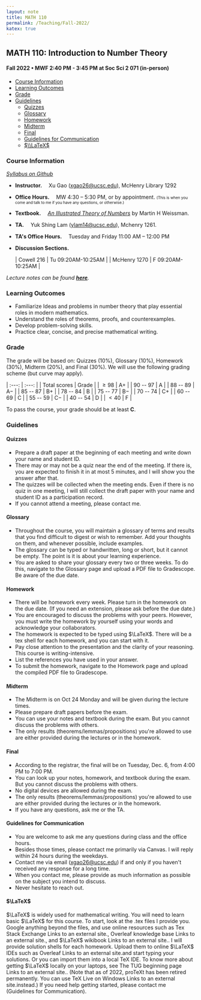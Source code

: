 ```yaml
---
layout: note
title: MATH 110
permalink: /Teaching/Fall-2022/
katex: true
---
```


## MATH 110: Introduction to Number Theory<!-- omit from toc --> 

#### Fall 2022 • MWF 2:40 PM - 3:45 PM at Soc Sci 2 071 (in-person)<!-- omit from toc --> 


- [Course Information](#course-information)
- [Learning Outcomes](#learning-outcomes)
- [Grade](#grade)
- [Guidelines](#guidelines)
	- [Quizzes](#quizzes)
	- [Glossary](#glossary)
	- [Homework](#homework)
	- [Midterm](#midterm)
	- [Final](#final)
	- [Guidelines for Communication](#guidelines-for-communication)
	- [$\\LaTeX$](#latex)



### Course Information
[*Syllabus on Github*](https://github.com/GauSyu/MathTeachingMaterials/blob/main/Fall%202022%20MATH%20110%20UCSC/Syllabus.pdf)

  - **Instructor.**&emsp; Xu Gao (<xgao26@ucsc.edu>), McHenry Library 1292

  - **Office Hours.**&emsp; MW 4:30 – 5:30 PM, or by appointment. <font size="1">(This is when you come and talk to me if you have any questions, or otherwise.)</font> 

  - **Textbook.**&emsp; [*An Illustrated Theory of Numbers*](http://illustratedtheoryofnumbers.com/) by Martin H Weissman.

  - **TA.**&emsp; Yuk Shing Lam (<ylam14@ucsc.edu>), Mchenry 1261. 

  - **TA's Office Hours.**&emsp; Tuesday and Friday 11:00 AM – 12:00 PM

  - **Discussion Sections.**

    | Cowell 216 | Tu 09:20AM-10:25AM |
    | McHenry 1270 | F 09:20AM-10:25AM |


*Lecture notes can be found [**here**](https://github.com/GauSyu/MathTeachingMaterials/tree/main/Fall%202022%20MATH%20110%20UCSC/Lecture%20Notes).*

### Learning Outcomes
  - Familiarize Ideas and problems in number theory that play essential roles in modern mathematics.
  - Understand the roles of theorems, proofs, and counterexamples. 
  - Develop problem-solving skills.
  - Practice clear, concise, and precise mathematical writing.


### Grade
The grade will be based on: Quizzes (10%), Glossary
(10%), Homework (30%), Midterm (20%), and Final (30%). 
We will use the following grading scheme (but curve may apply).

| :---: | :---: |
| Total scores | Grade |
| $\geqslant 98$ | A$+$ |
| $90$ -- $97$ | A |
| $88$ -- $89$ | A$-$ |
| $85$ -- $87$ | B$+$ |
| $78$ -- $84$ | B |
| $75$ -- $77$ | B$-$ |
| $70$ -- $74$ | C$+$ |
| $60$ -- $69$ | C |
| $55$ -- $59$ | C$-$ |
| $40$ -- $54$ | D |
| $< 40$ | F |


To pass the course, your grade should be at least **C**.



### Guidelines
#### Quizzes
- Prepare a draft paper at the beginning of each meeting and write down your name and student ID.
- There may or may not be a quiz near the end of the meeting. If there is, you are expected to finish it in at most 5 minutes, and I will show you the answer after that.
- The quizzes will be collected when the meeting ends. Even if there is no quiz in one meeting, I will still collect the draft paper with your name and student ID as a participation record. 
- If you cannot attend a meeting, please contact me. 

#### Glossary
- Throughout the course, you will maintain a glossary of terms and results that you find difficult to digest or wish to remember. Add your thoughts on them, and whenever possible, include examples.
- The glossary can be typed or handwritten, long or short, but it cannot be empty. The point is it is about your learning experience. 
- You are asked to share your glossary every two or three weeks. To do this, navigate to the Glossary page and upload a PDF file to Gradescope. Be aware of the due date.

#### Homework
- There will be homework every week. Please turn in the homework on the due date. (If you need an extension, please ask before the due date.)
- You are encouraged to discuss the problems with your peers. However, you must write the homework by yourself using your words and acknowledge your collaborators.
- The homework is expected to be typed using $\LaTeX$. There will be a tex shell for each homework, and you can start with it.
- Pay close attention to the presentation and the clarity of your reasoning. This course is writing-intensive.
- List the references you have used in your answer.
- To submit the homework, navigate to the Homework page and upload the compiled PDF file to Gradescope.

#### Midterm
- The Midterm is on Oct 24 Monday and will be given during the lecture times. 
- Please prepare draft papers before the exam.
- You can use your notes and textbook during the exam. But you cannot discuss the problems with others.
- The only results (theorems/lemmas/propositions) you're allowed to use are either provided during the lectures or in the homework.


#### Final
- According to the registrar, the final will be on Tuesday, Dec. 6, from 4:00 PM to 7:00 PM.
- You can look up your notes, homework, and textbook during the exam. But you cannot discuss the problems with others.
- No digital devices are allowed during the exam.
- The only results (theorems/lemmas/propositions) you're allowed to use are either provided during the lectures or in the homework.
- If you have any questions, ask me or the TA.

#### Guidelines for Communication
- You are welcome to ask me any questions during class and the office hours.
- Besides those times, please contact me primarily via Canvas. I will reply within 24 hours during the weekdays.
- Contact me via email (xgao26@ucsc.edu) if and only if you haven't received any response for a long time.
- When you contact me, please provide as much information as possible on the subject you intend to discuss.
- Never hesitate to reach out.

#### $\LaTeX$
$\LaTeX$ is widely used for mathematical writing.
You will need to learn basic $\LaTeX$ for this course.
To start, look at the .tex files I provide you. 
Google anything beyond the files, and use online resources such as Tex Stack Exchange Links to an external site., Overleaf knowledge base Links to an external site., and $\LaTeX$ wikibook Links to an external site.. 
I will provide solution shells for each homework. Upload them to online $\LaTeX$ IDEs such as Overleaf Links to an external site.and start typing your solutions.
Or you can import them into a local TeX IDE. To know more about getting $\LaTeX$ locally on your laptops, see The TUG beginning page Links to an external site.. (Note that as of 2022, proTeXt has been retired permanently. You can use TeX Live on Windows Links to an external site.instead.)
If you need help getting started, please contact me (Guidelines for Communication).